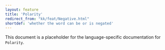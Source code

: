 ```yaml
---
layout: feature
title: 'Polarity'
redirect_from: "kk/feat/Negative.html"
shortdef: 'whether the word can be or is negated'
---
```


This document is a placeholder for the language-specific documentation
for `Polarity`.

